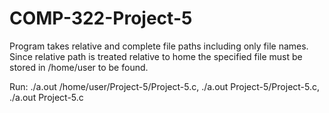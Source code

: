 # COMP-322-Project-5

Program takes relative and complete file paths including only file names. Since relative path is treated relative to home the specified file must be stored in /home/user to be found.

Run: ./a.out /home/user/Project-5/Project-5.c, ./a.out Project-5/Project-5.c, ./a.out Project-5.c

